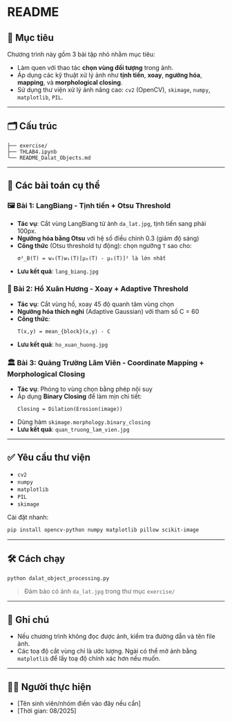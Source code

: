# README

## 🎯 Mục tiêu
Chương trình này gồm 3 bài tập nhỏ nhằm mục tiêu:
- Làm quen với thao tác **chọn vùng đối tượng** trong ảnh.
- Áp dụng các kỹ thuật xử lý ảnh như **tịnh tiến**, **xoay**, **ngưỡng hóa**, **mapping**, và **morphological closing**.
- Sử dụng thư viện xử lý ảnh nâng cao: `cv2` (OpenCV), `skimage`, `numpy`, `matplotlib`, `PIL`.

---

## 🗂 Cấu trúc
```
├── exercise/
├── THLAB4.ipynb
└── README_Dalat_Objects.md
```

---

## 🧠 Các bài toán cụ thể

### 🖼 Bài 1: LangBiang - Tịnh tiến + Otsu Threshold
- **Tác vụ**: Cắt vùng LangBiang từ ảnh `da_lat.jpg`, tịnh tiến sang phải 100px.
- **Ngưỡng hóa bằng Otsu** với hệ số điều chỉnh 0.3 (giảm độ sáng)
- **Công thức** (Otsu threshold tự động): chọn ngưỡng `T` sao cho:
  ```
  σ²_B(T) = w₀(T)w₁(T)[μ₀(T) - μ₁(T)]² là lớn nhất
  ```
- **Lưu kết quả**: `lang_biang.jpg`

### 🌊 Bài 2: Hồ Xuân Hương - Xoay + Adaptive Threshold
- **Tác vụ**: Cắt vùng hồ, xoay 45 độ quanh tâm vùng chọn
- **Ngưỡng hóa thích nghi** (Adaptive Gaussian) với tham số C = 60
- **Công thức**:
  ```
  T(x,y) = mean_{block}(x,y) - C
  ```
- **Lưu kết quả**: `ho_xuan_huong.jpg`

### 🏛 Bài 3: Quảng Trường Lâm Viên - Coordinate Mapping + Morphological Closing
- **Tác vụ**: Phóng to vùng chọn bằng phép nội suy
- Áp dụng **Binary Closing** để làm mịn chi tiết:
  ```
  Closing = Dilation(Erosion(image))
  ```
- Dùng hàm `skimage.morphology.binary_closing`
- **Lưu kết quả**: `quan_truong_lam_vien.jpg`

---

## ✅ Yêu cầu thư viện
- `cv2`
- `numpy`
- `matplotlib`
- `PIL`
- `skimage`

Cài đặt nhanh:
```bash
pip install opencv-python numpy matplotlib pillow scikit-image
```

---

## 🛠 Cách chạy
```bash
python dalat_object_processing.py
```
> Đảm bảo có ảnh `da_lat.jpg` trong thư mục `exercise/`

---

## 📌 Ghi chú
- Nếu chương trình không đọc được ảnh, kiểm tra đường dẫn và tên file ảnh.
- Các toạ độ cắt vùng chỉ là ước lượng. Ngài có thể mở ảnh bằng `matplotlib` để lấy toạ độ chính xác hơn nếu muốn.

---

## 🧑‍💻 Người thực hiện
- [Tên sinh viên/nhóm điền vào đây nếu cần]
- [Thời gian: 08/2025]
